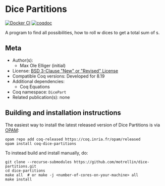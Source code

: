 <!---
This file was generated from `meta.yml`, please do not edit manually.
Follow the instructions on https://github.com/coq-community/templates to regenerate.
--->
# Dice Partitions

[![Docker CI][docker-action-shield]][docker-action-link]
[![coqdoc][coqdoc-shield]][coqdoc-link]

[docker-action-shield]: https://github.com/motrellin/dice-partitions/actions/workflows/docker-action.yml/badge.svg?branch=main
[docker-action-link]: https://github.com/motrellin/dice-partitions/actions/workflows/docker-action.yml

[coqdoc-shield]: https://img.shields.io/badge/docs-coqdoc-blue.svg
[coqdoc-link]: https://motrellin.github.io/dice-partitions/./docs/toc.html

A program to find all possibilities, how to roll w dices to get a total sum of s.

## Meta

- Author(s):
  + Max Ole Elliger (initial)
- License: [BSD 3-Clause "New" or "Revised" License](LICENSE)
- Compatible Coq versions: Developed for 8.19
- Additional dependencies:
  + Coq Equations
- Coq namespace: `DicePart`
- Related publication(s): none

## Building and installation instructions

The easiest way to install the latest released version of Dice Partitions
is via [OPAM](https://opam.ocaml.org/doc/Install.html):

```shell
opam repo add coq-released https://coq.inria.fr/opam/released
opam install coq-dice-partitions
```

To instead build and install manually, do:

``` shell
git clone --recurse-submodules https://github.com/motrellin/dice-partitions.git
cd dice-partitions
make all  # or make -j <number-of-cores-on-your-machine> all
make install
```
